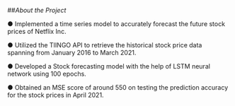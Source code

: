##_About the Project_

●	Implemented a time series model to accurately forecast the future stock prices of Netflix Inc.

●	Utilized the TIINGO API to retrieve the historical stock price data spanning from January 2016 to March 2021.

●	Developed a Stock forecasting model with the help of LSTM neural network using 100 epochs.

●	Obtained an MSE score of around 550 on testing the prediction accuracy for the stock prices in April 2021.

